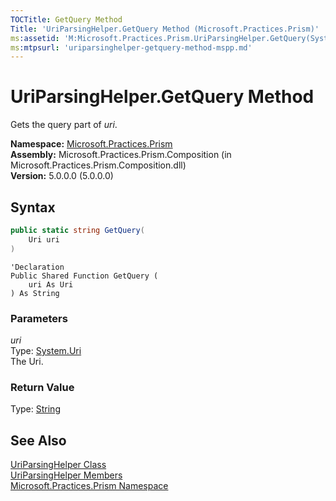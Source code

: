 ```yaml
---
TOCTitle: GetQuery Method
Title: 'UriParsingHelper.GetQuery Method (Microsoft.Practices.Prism)'
ms:assetid: 'M:Microsoft.Practices.Prism.UriParsingHelper.GetQuery(System.Uri)'
ms:mtpsurl: 'uriparsinghelper-getquery-method-mspp.md'
---
```



# UriParsingHelper.GetQuery Method

Gets the query part of *uri*.

**Namespace:** [Microsoft.Practices.Prism](/patterns-practices/reference/mspp-namespace)  
**Assembly:** Microsoft.Practices.Prism.Composition (in Microsoft.Practices.Prism.Composition.dll)  
**Version:** 5.0.0.0 (5.0.0.0)

## Syntax
```C#
public static string GetQuery(
	Uri uri
)
```
```VB
'Declaration
Public Shared Function GetQuery ( 
	uri As Uri
) As String
```

### Parameters

*uri*  
Type: [System.Uri](http://msdn.microsoft.com/en-us/library/txt7706a)   
The Uri.

### Return Value

Type: [String](http://msdn.microsoft.com/en-us/library/s1wwdcbf)

## See Also

[UriParsingHelper Class](/patterns-practices/reference/uriparsinghelper-class-mspp)  
[UriParsingHelper Members](/patterns-practices/reference/uriparsinghelper-members-mspp)  
[Microsoft.Practices.Prism Namespace](/patterns-practices/reference/mspp-namespace)  